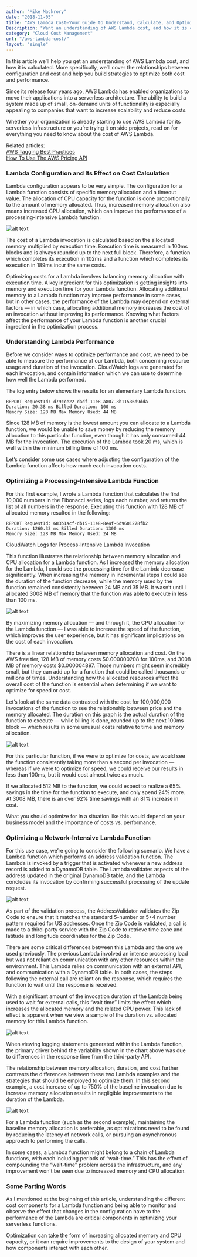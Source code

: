 ```yaml
---
author: "Mike Mackrory"
date: "2018-11-05"
title: "AWS Lambda Cost—Your Guide to Understand, Calculate, and Optimize"
Description: "Want an understanding of AWS Lambda cost, and how it is calculated? Read on for strategies to optimize both cost and performance of your Lambda functions."
category: "Cloud Cost Management"
url: "/aws-lambda-cost/"
layout: "single"
---
```


In this article we’ll help you get an understanding of AWS Lambda cost, and how it is calculated. More specifically, we’ll cover the relationships between configuration and cost and help you build strategies to optimize both cost and performance.

Since its release four years ago, AWS Lambda has enabled organizations to move their applications into a serverless architecture. The ability to build a system made up of small, on-demand units of functionality is especially appealing to companies that want to increase scalability and reduce costs.

Whether your organization is already starting to use AWS Lambda for its serverless infrastructure or you’re trying it on side projects, read on for everything you need to know about the cost of AWS Lambda.

Related articles:  
[AWS Tagging Best Practices](/aws-tagging-best-practices/)  
[How To Use The AWS Pricing API](/aws-pricing-api/)


### Lambda Configuration and Its Effect on Cost Calculation
Lambda configuration appears to be very simple. The configuration for a Lambda function consists of specific memory allocation and a timeout value. The allocation of CPU capacity for the function is done proportionally to the amount of memory allocated. Thus, increased memory allocation also means increased CPU allocation, which can improve the performance of a processing-intensive Lambda function.


![alt text](/wp-content/uploads/2018/11/image4-300x288.png "post-image")


The cost of a Lambda invocation is calculated based on the allocated memory multiplied by execution time. Execution time is measured in 100ms blocks and is always rounded up to the next full block. Therefore, a function which completes its execution in 102ms and a function which completes its execution in 189ms incur the same costs.

Optimizing costs for a Lambda involves balancing memory allocation with execution time. A key ingredient for this optimization is getting insights into memory and execution time for your Lambda function. Allocating additional memory to a Lambda function may improve performance in some cases, but in other cases, the performance of the Lambda may depend on external factors — in which case, allocating additional memory increases the cost of an invocation without improving its performance. Knowing what factors affect the performance of your Lambda function is another crucial ingredient in the optimization process.

### Understanding Lambda Performance
Before we consider ways to optimize performance and cost, we need to be able to measure the performance of our Lambda, both concerning resource usage and duration of the invocation. CloudWatch logs are generated for each invocation, and contain information which we can use to determine how well the Lambda performed.

The log entry below shows the results for an elementary Lambda function.

```
REPORT RequestId: d79cce22-dadf-11e8-a807-8b11536d9dda
Duration: 20.38 ms Billed Duration: 100 ms
Memory Size: 128 MB Max Memory Used: 44 MB
```

Since 128 MB of memory is the lowest amount you can allocate to a Lambda function, we would be unable to save money by reducing the memory allocation to this particular function, even though it has only consumed 44 MB for the invocation. The execution of the Lambda took 20 ms, which is well within the minimum billing time of 100 ms.

Let’s consider some use cases where adjusting the configuration of the Lambda function affects how much each invocation costs.

### Optimizing a Processing-Intensive Lambda Function
For this first example, I wrote a Lambda function that calculates the first 10,000 numbers in the Fibonacci series, logs each number, and returns the list of all numbers in the response. Executing this function with 128 MB of allocated memory resulted in the following:

```
REPORT RequestId: 683b1acf-db15-11e8-8e4f-6d9601278fb2
Duration: 1260.33 ms Billed Duration: 1300 ms
Memory Size: 128 MB Max Memory Used: 24 MB
```

CloudWatch Logs for Process-Intensive Lambda Invocation

This function illustrates the relationship between memory allocation and CPU allocation for a Lambda function. As I increased the memory allocation for the Lambda, I could see the processing time for the Lambda decrease significantly. When increasing the memory in incremental steps I could see the duration of the function decrease, while the memory used by the function remained consistently between 24 MB and 35 MB. It wasn’t until I allocated 3008 MB of memory that the function was able to execute in less than 100 ms.

![alt text](/wp-content/uploads/2018/11/image2.png "post-image")

By maximizing memory allocation — and through it, the CPU allocation for the Lambda function — I was able to increase the speed of the function, which improves the user experience, but it has significant implications on the cost of each invocation.

There is a linear relationship between memory allocation and cost. On the AWS free tier, 128 MB of memory costs $0.000000208 for 100ms, and 3008 MB of memory costs $0.000004897. Those numbers might seem incredibly small, but they can add up for a function that could be called thousands or millions of times. Understanding how the allocated resources affect the overall cost of the function is essential when determining if we want to optimize for speed or cost.

Let’s look at the same data contrasted with the cost for 100,000,000 invocations of the function to see the relationship between price and the memory allocated. The duration on this graph is the actual duration of the function to execute — while billing is done, rounded up to the next 100ms block — which results in some unusual costs relative to time and memory allocation.

![alt text](/wp-content/uploads/2018/11/image5.png "post-image")

For this particular function, if we were to optimize for costs, we would see the function consistently taking more than a second per invocation — whereas if we were to optimize for speed, we could receive our results in less than 100ms, but it would cost almost twice as much.

If we allocated 512 MB to the function, we could expect to realize a 65% savings in the time for the function to execute, and only spend 24% more. At 3008 MB, there is an over 92% time savings with an 81% increase in cost.

What you should optimize for in a situation like this would depend on your business model and the importance of costs vs. performance.

### Optimizing a Network-Intensive Lambda Function
For this use case, we’re going to consider the following scenario. We have a Lambda function which performs an address validation function. The Lambda is invoked by a trigger that is activated whenever a new address record is added to a DynamoDB table. The Lambda validates aspects of the address updated in the original DynamoDB table, and the Lambda concludes its invocation by confirming successful processing of the update request.

![alt text](/wp-content/uploads/2018/11/image3.png "post-image")

As part of the validation process, the AddressValidator validates the Zip Code to ensure that it matches the standard 5-number or 5+4 number pattern required for US addresses. Once the Zip Code is validated, a call is made to a third-party service with the Zip Code to retrieve time zone and latitude and longitude coordinates for the Zip Code.

There are some critical differences between this Lambda and the one we used previously. The previous Lambda involved an intense processing load but was not reliant on communication with any other resources within the environment. This Lambda relies on communication with an external API, and communication with a DynamoDB table. In both cases, the steps following the external call are reliant on the response, which requires the function to wait until the response is received.

With a significant amount of the invocation duration of the Lambda being used to wait for external calls, this “wait time” limits the effect which increases the allocated memory and the related CPU power. This lack of effect is apparent when we view a sample of the duration vs. allocated memory for this Lambda function.

![alt text](/wp-content/uploads/2018/11/image7.png "post-image")

When viewing logging statements generated within the Lambda function, the primary driver behind the variability shown in the chart above was due to differences in the response time from the third-party API.

The relationship between memory allocation, duration, and cost further contrasts the differences between these two Lambda examples and the strategies that should be employed to optimize them. In this second example, a cost increase of up to 750% of the baseline invocation due to increase memory allocation results in negligible improvements to the duration of the Lambda.

![alt text](/wp-content/uploads/2018/11/image1.png "post-image")

For a Lambda function (such as the second example), maintaining the baseline memory allocation is preferable, as optimizations need to be found by reducing the latency of network calls, or pursuing an asynchronous approach to performing the calls.

In some cases, a Lambda function might belong to a chain of  Lambda functions, with each including periods of “wait-time.” This has the effect of compounding the “wait-time” problem across the infrastructure, and any improvement won’t be seen due to increased memory and CPU allocation.

### Some Parting Words
As I mentioned at the beginning of this article, understanding the different cost components for a Lambda function and being able to monitor and observe the effect that changes in the configuration have to the performance of the Lambda are critical components in optimizing your serverless functions.

Optimization can take the form of increasing allocated memory and CPU capacity, or it can require improvements to the design of your system and how components interact with each other.
